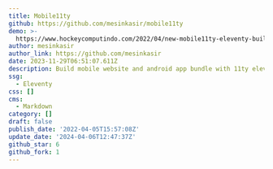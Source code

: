 ```yaml
---
title: Mobile11ty
github: https://github.com/mesinkasir/mobile11ty
demo: >-
  https://www.hockeycomputindo.com/2022/04/new-mobile11ty-eleventy-build-website.html
author: mesinkasir
author_link: https://github.com/mesinkasir
date: 2023-11-29T06:51:07.611Z
description: Build mobile website and android app bundle with 11ty eleventy ionic
ssg:
  - Eleventy
css: []
cms:
  - Markdown
category: []
draft: false
publish_date: '2022-04-05T15:57:08Z'
update_date: '2024-04-06T12:47:37Z'
github_star: 6
github_fork: 1
---
```


